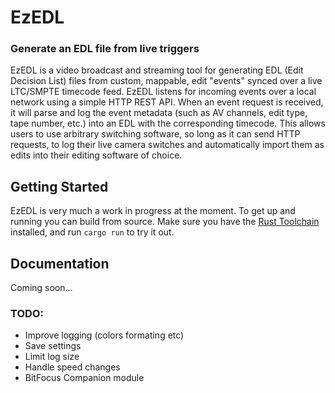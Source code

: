 # EzEDL #

### Generate an EDL file from live triggers ###  

EzEDL is a video broadcast and streaming tool for generating EDL (Edit Decision List) files from custom, mappable, edit "events" synced over a live LTC/SMPTE timecode feed. EzEDL listens for incoming events over a local network using a simple HTTP REST API. When an event request is received, it will parse and log the event metadata (such as AV channels, edit type, tape number, etc.) into an EDL with the corresponding timecode. This allows users to use arbitrary switching software, so long as it can send HTTP requests, to log their live camera switches and automatically import them as edits into their editing software of choice.

## Getting Started ##

EzEDL is very much a work in progress at the moment. To get up and running you can build from source. Make sure you have the [Rust Toolchain](https://www.rust-lang.org/tools/install) installed, and run `cargo run` to try it out.

## Documentation ##

Coming soon...

### TODO: ###
- Improve logging (colors formating etc)
- Save settings
- Limit log size
- Handle speed changes
- BitFocus Companion module
